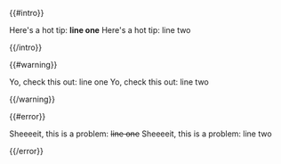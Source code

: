 {{#intro}}

Here's a hot tip: **line one**
Here's a hot tip: line two

{{/intro}}

{{#warning}}

Yo, check this out: line one
Yo, check this out: line two

{{/warning}}

{{#error}}

Sheeeeit, this is a problem: ~~line one~~
Sheeeeit, this is a problem: line two

{{/error}}
